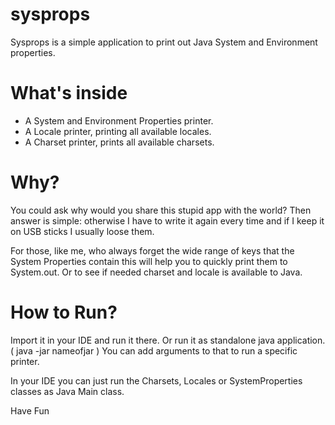sysprops
========

Sysprops is a simple application to print out Java System and Environment properties.

What's inside
=======
* A System and Environment Properties printer.
* A Locale printer, printing all available locales.
* A Charset printer, prints all available charsets.


Why?
=======
You could ask why would you share this stupid app with the world?
Then answer is simple: otherwise I have to write it again every time and if I keep it on USB sticks I usually loose them.

For those, like me, who always forget the wide range of keys that the System Properties contain this will help you to quickly print them to System.out. Or to see if needed charset and locale is available to Java.


How to Run?
=======
Import it in your IDE and run it there. Or run it as standalone java application. ( java -jar nameofjar ) You can add arguments to that to run a specific printer.

In your IDE you can just run the Charsets, Locales or SystemProperties classes as Java Main class.


Have Fun
